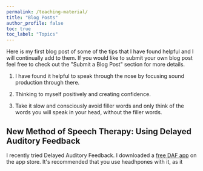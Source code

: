 ```yaml
---
permalink: /teaching-material/
title: "Blog Posts"
author_profile: false
toc: true
toc_label: "Topics"
---
```

Here is my first blog post of some of the tips that I have found helpful and I will continually add to them. 
If you would like to submit your own blog post feel free to check out the "Submit a Blog Post" section for more details.

1. I have found it helpful to speak through the nose by focusing sound
production through there.

2. Thinking to myself positively and creating confidence.

3. Take it slow and consciously avoid filler words and only think of the words you will speak in your head, without the filler words. 

## New Method of Speech Therapy: Using Delayed Auditory Feedback

I recently tried Delayed Auditory Feedback. I downloaded a <a href="https://apps.apple.com/us/app/fonate-daf-control-stuttering/id981000993">free DAF app</a> on the app store. It's recommended that you use headhpones with it, as it   

